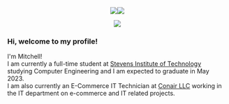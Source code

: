 <div align="center">
<a href="https://github.com/MAPReiff"><img align="center" src="https://github-readme-stats.vercel.app/api?username=MAPReiff&count_private=truea&show_icons=true&show_icons=true&theme=radical&hide_border=true&line_height=24" /></a><a href="https://wakatime.com/@MAPReiff"><img align="center" src="https://github-readme-stats.vercel.app/api/wakatime?username=MAPReiff&theme=radical&hide_border=true&line_height=24&custom_title=This%20Week%27s%20Programming&langs_count=5"></a>



<a href="https://github.com/MAPReiff?tab=repositories"><img align="center" src="https://github-readme-stats.vercel.app/api/top-langs/?username=MAPReiff&layout=compact&theme=radical&hide_border=true&line_height=24" /></a>

<div align="left">

### Hi, welcome to my profile!

I'm Mitchell!  
I am currently a full-time student at [Stevens Institute of Technology](https://www.stevens.edu/) studying Computer Engineering and I am expected to graduate in May 2023.  
I am also currently an E-Commerce IT Technician at [Conair LLC](https://www.conair.com/) working in the IT department on e-commerce and IT related projects.
